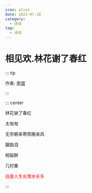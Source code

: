 ```yaml
---
icon: alias
date: 2023-07-28
category:
  - 诗词
tag:
  - 诗词
---
```


# 相见欢.林花谢了春红


<!-- more -->

::: tip

作者: [李煜](../诗人/李煜.md)

:::

::: center

林花谢了春红

太匆匆

无奈朝来寒雨晚来风

胭脂泪

相留醉

几时重

<p style="color:red">自是人生长恨水长东</p

:::



